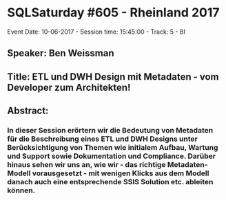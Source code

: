 # SQLSaturday #605 - Rheinland 2017
Event Date: 10-06-2017 - Session time: 15:45:00 - Track: 5 - BI
## Speaker: Ben Weissman
## Title: ETL und DWH Design mit Metadaten - vom Developer zum Architekten!
## Abstract:
### In dieser Session erörtern wir die Bedeutung von Metadaten für die Beschreibung eines ETL und DWH Designs unter Berücksichtigung von Themen wie initialem Aufbau, Wartung und Support sowie Dokumentation und Compliance. Darüber hinaus sehen wir uns an, wie wir - das richtige Metadaten-Modell vorausgesetzt - mit wenigen Klicks aus dem Modell danach auch eine entsprechende SSIS Solution etc. ableiten können.
